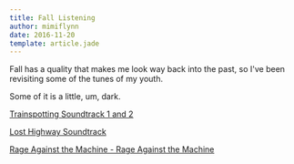```yaml
---
title: Fall Listening
author: mimiflynn
date: 2016-11-20
template: article.jade
---
```


Fall has a quality that makes me look way back into the past, so I've been revisiting some of the tunes of my youth.

Some of it is a little, um, dark.

[Trainspotting Soundtrack 1 and 2](http://www.imdb.com/title/tt0117951/soundtrack)

[Lost Highway Soundtrack](http://pitchfork.com/news/68755-david-lynch-and-trent-reznors-lost-highway-soundtrack-reissued-on-vinyl/)

[Rage Against the Machine - Rage Against the Machine](https://www.discogs.com/Rage-Against-The-Machine-Rage-Against-The-Machine/master/7939)
